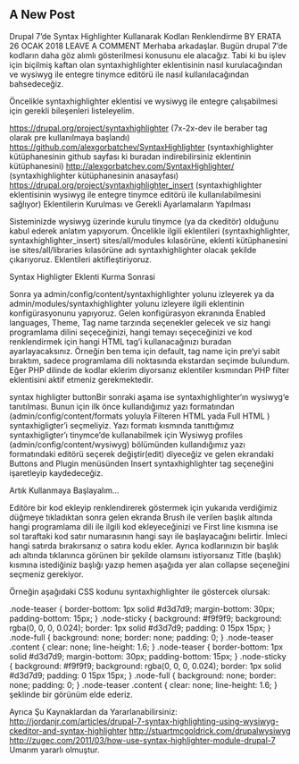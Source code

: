 ## A New Post

Drupal 7’de Syntax Highlighter Kullanarak Kodları Renklendirme
BY ERATA	26 OCAK 2018  LEAVE A COMMENT
Merhaba arkadaşlar. Bugün drupal 7’de kodların daha göz alımlı gösterilmesi konusunu ele alacağız. Tabi ki bu işlev için biçilmiş kaftan olan syntaxhighlighter eklentisinin nasıl kurulacağından ve wysiwyg ile entegre tinymce editörü ile nasıl kullanılacağından bahsedeceğiz.

Öncelikle syntaxhighlighter eklentisi ve wysiwyg ile entegre çalışabilmesi için gerekli bileşenleri listeleyelim.

https://drupal.org/project/syntaxhighlighter (7x-2x-dev ile beraber tag olarak pre kullanılmaya başlandı)
https://github.com/alexgorbatchev/SyntaxHighlighter (syntaxhighlighter kütüphanesinin github sayfası ki buradan indirebilirsiniz eklentinin kütüphanesini)
http://alexgorbatchev.com/SyntaxHighlighter/ (syntaxhighlighter kütüphanesinin anasayfası)
https://drupal.org/project/syntaxhighlighter_insert (syntaxhighlighter eklentisinin wysiwyg ile entegre tinymce editörü ile kullanılabilmesini sağlıyor)
Eklentilerin Kurulması ve Gerekli Ayarlamaların Yapılması

Sisteminizde wysiwyg üzerinde kurulu tinymce (ya da ckeditör) olduğunu kabul ederek anlatım yapıyorum. Öncelikle ilgili eklentileri (syntaxhighlighter, syntaxhighlighter_insert) sites/all/modules kılasörüne, eklenti kütüphanesini ise sites/all/libraries kılasörüne adı syntaxhighlighter olacak şekilde çıkarıyoruz. Eklentileri aktifleştiriyoruz.

Syntax Highligter Eklenti Kurma Sonrasi

Sonra ya admin/config/content/syntaxhighlighter yolunu izleyerek ya da admin/modules/syntaxhighlighter yolunu izleyere ilgili eklentinin konfigürasyonunu yapıyoruz. Gelen konfigürasyon ekranında Enabled languages, Theme, Tag name tarzında seçenekler gelecek ve siz hangi programlama dilini seçeceğinizi, hangi temayı seçeceğinizi ve kod renklendirmek için hangi HTML tag’i kullanacağınızı buradan ayarlayacaksınız. Örneğin ben tema için default, tag name için pre‘yi sabit bıraktım, sadece programlama dili noktasında ekstardan seçimde bulundum. Eğer PHP dilinde de kodlar eklerim diyorsanız eklentiler kısmından PHP filter eklentisini aktif etmeniz gerekmektedir.

syntax highligter buttonBir sonraki aşama ise syntaxhighlighter‘ın wysiwyg‘e tanıtılması. Bunun için ilk önce kullandığımız yazı formatından (admin/config/content/formats yoluyla Filteren HTML yada Full HTML ) syntaxhigligter’i seçmeliyiz. Yazı formatı kısmında tanıttığımız syntaxhigligter’ı tinymce’de kullanabilmek için Wysiwyg profiles (admin/config/content/wysiwyg) bölümünden kullandığımız yazı formatındaki editörü seçerek değiştir(edit) diyeceğiz ve gelen ekrandaki Buttons and Plugin menüsünden Insert syntaxhighlighter tag seçeneğini işaretleyip kaydedeceğiz.

Artık Kullanmaya Başlayalım…

Editöre bir kod ekleyip renklendirerek göstermek için yukarıda verdiğimiz düğmeye tıkladıktan sonra gelen ekranda Brush ile verilen başlık altında hangi programlama dili ile ilgili kod ekleyeceğinizi ve First line kısmına ise sol taraftaki kod satır numarasının hangi sayı ile başlayacağını belirtir. İmleci hangi satırda bırakırsanız o satıra kodu ekler. Ayrıca kodlarınızın bir başlık adı altında tıklanınca görünen bir şekilde olamsını istiyorsanız Title (başlık) kısmına istediğiniz başlığı yazıp hemen aşağıda yer alan collapse seçeneğini seçmeniz gerekiyor.

Örneğin aşağıdaki CSS kodunu syntaxhighlighter ile göstercek olursak:

.node-teaser {
  border-bottom: 1px solid #d3d7d9;
  margin-bottom: 30px;
  padding-bottom: 15px;
}
.node-sticky {
  background: #f9f9f9;
  background: rgba(0, 0, 0, 0.024);
  border: 1px solid #d3d7d9;
  padding: 0 15px 15px;
}
.node-full {
  background: none;
  border: none;
  padding: 0;
}
.node-teaser .content {
  clear: none;
  line-height: 1.6;
}
.node-teaser {
 border-bottom: 1px solid #d3d7d9;
 margin-bottom: 30px;
 padding-bottom: 15px;
}
.node-sticky {
 background: #f9f9f9;
 background: rgba(0, 0, 0, 0.024);
 border: 1px solid #d3d7d9;
 padding: 0 15px 15px;
}
.node-full {
 background: none;
 border: none;
 padding: 0;
}
.node-teaser .content {
 clear: none;
 line-height: 1.6;
}
şeklinde bir görünüm elde ederiz.

Ayrıca Şu Kaynaklardan da Yararlanabilirsiniz:
http://jordanjr.com/articles/drupal-7-syntax-highlighting-using-wysiwyg-ckeditor-and-syntax-highlighter
http://stuartmcgoldrick.com/drupalwysiwyg
http://zugec.com/2011/03/how-use-syntax-highlighter-module-drupal-7
Umarım yararlı olmuştur.